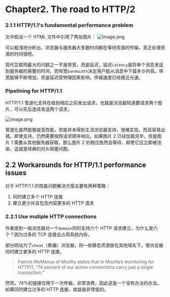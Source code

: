 # Chapter2. The road to HTTP/2

### 2.1.1 HTTP/1.1's fundamental performance problem

文中假设一个 HTML 文件中引用了两张图片：
![image.png](https://drek4537l1klr.cloudfront.net/pollard/Figures/fig2_2_alt.jpg)

可以粗浅地分析出，浏览器与服务器大多数时间都在等待资源的传输，真正处理资源的时间很短。

现代互联网最大的问题之一不是带宽，而是延迟，延迟`Latency`是将单个消息发送到服务器的需要的时间，而带宽`bandwidth`决定用户能从消息中下载多少内容。带宽能够不断增加，但是延迟受物理因素影响，传输速度已经接近光速。

### Pipelining for HTTP/1.1

HTTP/1.1 管道化支持在收到相应之前发出请求，也就是浏览器知道要请求两个图片，可以先后连续发送两个请求。

![image.png](https://p3-juejin.byteimg.com/tos-cn-i-k3u1fbpfcp/dd85f1fb7e7742659685db4b88f77903~tplv-k3u1fbpfcp-watermark.image?)

管道化虽然能够提高性能，但是并未得到主流浏览器支持，很难实现，而且容易出错。即使支持，仍然需要按照请求顺序响应。如果图片 2 已经加载完毕，但是图片 1 需要从其他服务器获取，那么图片 2 的相应依然会等待，即使它应立即被渲染，这就是经典的对头阻塞问题。

## 2.2 Workarounds for HTTP/1.1 performance issues

对于 HTTP/1.1 的性能问题解决方案主要有两种策略：

1. 同时建立多个 HTTP 连接
2. 建立更少并且包含内容更多的 HTTP 请求

### 2.2.1 Use mutiple HTTP connections

作者提到一般浏览器对一个`domain`同时支持六个 HTTP 请求建立，为什么是六个？因为过多的 TCP 连接会占用系统内存。

部分网站为了`cheat`（欺骗）浏览器，将一些静态资源放在其他域名下，使浏览器同时建立更多的 HTTP 连接。

> Patrick McManus of Mozilla states that in Mozilla’s monitoring for HTTP/1, “74 percent of our active connections carry just a single transaction.”

然而，74%的链接仅用于一次传输，非常浪费，因此这是一个没有办法的办法。如果同时建立过多的 HTTP 连接，收益是非常低的。
